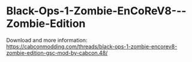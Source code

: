 # Black-Ops-1-Zombie-EnCoReV8---Zombie-Edition
Download and more information: https://cabconmodding.com/threads/black-ops-1-zombie-encorev8-zombie-edition-gsc-mod-by-cabcon.48/

